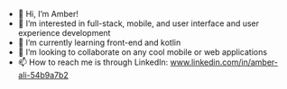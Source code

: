 - 👋 Hi, I’m Amber!
- 👀 I’m interested in full-stack, mobile, and user interface and user experience development
- 🌱 I’m currently learning front-end and kotlin
- 💞️ I’m looking to collaborate on any cool mobile or web applications 
- 📫 How to reach me is through LinkedIn: www.linkedin.com/in/amber-ali-54b9a7b2 

<!---
coolcucumb3r-amber/coolcucumb3r-amber is a ✨ special ✨ repository because its `README.md` (this file) appears on your GitHub profile.
You can click the Preview link to take a look at your changes.
--->

